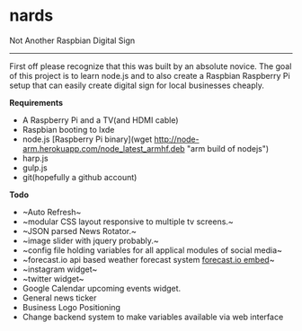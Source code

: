 nards
=====

Not Another Raspbian Digital Sign

------
First off please recognize that this was built by an absolute novice.  The goal of this project is to learn node.js and to also create a Raspbian Raspberry Pi setup that can easily create digital sign for local businesses cheaply.

**Requirements**
* A Raspberry Pi and a TV(and HDMI cable)
* Raspbian booting to lxde
* node.js [Raspberry Pi binary](wget http://node-arm.herokuapp.com/node_latest_armhf.deb "arm build of nodejs")
* harp.js
* gulp.js
* git(hopefully a github account)

**Todo**
* ~Auto Refresh~
* ~modular CSS layout responsive to multiple tv screens.~
* ~JSON parsed News Rotator.~
* ~image slider with jquery probably.~
* ~config file holding variables for all applical modules of social media~
* ~forecast.io api based weather forecast system [forecast.io embed](http://blog.forecast.io/forecast-embeds/ "forecast io embed")~
* ~instagram widget~
* ~twitter widget~
* Google Calendar upcoming events widget.
* General news ticker
* Business Logo Positioning
* Change backend system to make variables available via web interface


